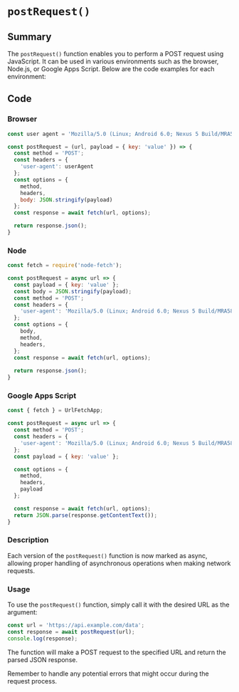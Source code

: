 # `postRequest()`

## Summary

The `postRequest()` function enables you to perform a POST request using JavaScript. It can be used in various environments such as the browser, Node.js, or Google Apps Script. Below are the code examples for each environment:

## Code

### Browser

```js
const user agent = 'Mozilla/5.0 (Linux; Android 6.0; Nexus 5 Build/MRA58N) AppleWebKit/537.36 (KHTML, like Gecko) Chrome/81.0.4044.138 Mobile Safari/537.36'

const postRequest = (url, payload = { key: 'value' }) => {
  const method = 'POST';
  const headers = {
    'user-agent': userAgent
  };
  const options = {
    method,
    headers,
    body: JSON.stringify(payload)
  };
  const response = await fetch(url, options);

  return response.json();
}
```

### Node

```js
const fetch = require('node-fetch');

const postRequest = async url => {
  const payload = { key: 'value' };
  const body = JSON.stringify(payload);
  const method = 'POST';
  const headers = {
    'user-agent': 'Mozilla/5.0 (Linux; Android 6.0; Nexus 5 Build/MRA58N) AppleWebKit/537.36 (KHTML, like Gecko) Chrome/81.0.4044.138 Mobile Safari/537.36'
  };
  const options = {
    body,
    method,
    headers,
  };
  const response = await fetch(url, options);
  
  return response.json();
}
```

### Google Apps Script

```js
const { fetch } = UrlFetchApp;

const postRequest = async url => {
  const method = 'POST';
  const headers = {
    'user-agent': 'Mozilla/5.0 (Linux; Android 6.0; Nexus 5 Build/MRA58N) AppleWebKit/537.36 (KHTML, like Gecko) Chrome/81.0.4044.138 Mobile Safari/537.36'
  };
  const payload = { key: 'value' };

  const options = {
    method,
    headers,
    payload
  };

  const response = await fetch(url, options);
  return JSON.parse(response.getContentText());
}
```

### Description

Each version of the `postRequest()` function is now marked as async, allowing proper handling of asynchronous operations when making network requests.

### Usage

To use the `postRequest()` function, simply call it with the desired URL as the argument:

```js
const url = 'https://api.example.com/data';
const response = await postRequest(url);
console.log(response);
```

The function will make a POST request to the specified URL and return the parsed JSON response.

Remember to handle any potential errors that might occur during the request process.
